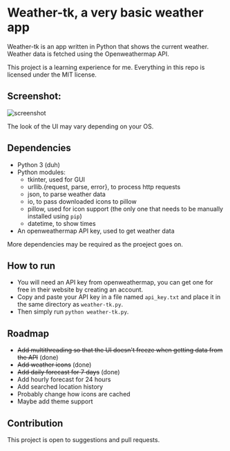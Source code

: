 # Weather-tk, a very basic weather app

Weather-tk is an app written in Python that shows the current weather. Weather data is fetched using the Openweathermap API.

This project is a learning experience for me. Everything in this repo is licensed under the MIT license.

## Screenshot:

![screenshot](https://imgur.com/0d6Bqt6.png)

The look of the UI may vary depending on your OS.

## Dependencies
- Python 3 (duh)
- Python modules:
  - tkinter, used for GUI
  - urllib.{request, parse, error}, to process http requests
  - json, to parse weather data
  - io, to pass downloaded icons to pillow
  - pillow, used for icon support (the only one that needs to be manually installed using `pip`)
  - datetime, to show times
- An openweathermap API key, used to get weather data

More dependencies may be required as the proeject goes on.

## How to run
- You will need an API key from openweathermap, you can get one for free in their website by creating an account.
- Copy and paste your API key in a file named `api_key.txt` and place it in the same directory as `weather-tk.py`.
- Then simply run `python weather-tk.py`.

## Roadmap
- ~~Add multithreading so that the UI doesn't freeze when getting data from the API~~ (done)
- ~~Add weather icons~~ (done)
- ~~Add daily forecast for 7 days~~ (done)
- Add hourly forecast for 24 hours
- Add searched location history
- Probably change how icons are cached
- Maybe add theme support

## Contribution
This project is open to suggestions and pull requests.